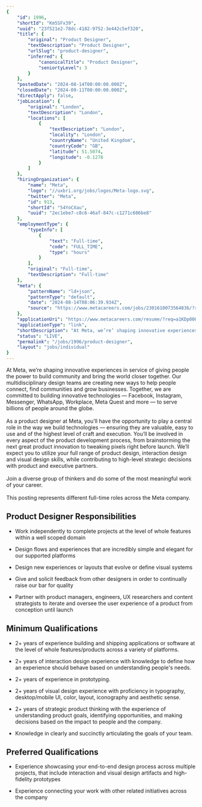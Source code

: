 ```yaml
---
{
	"id": 1996,
	"shortId": "Km5SFx39",
	"uuid": "23f521e2-78dc-4182-9752-3e442c5ef320",
	"title": {
		"original": "Product Designer",
		"textDescription": "Product Designer",
		"urlSlug": "product-designer",
		"inferred": {
			"canonicalTitle": "Product Designer",
			"seniortyLevel": 3
		}
	},
	"postedDate": "2024-08-14T00:00:00.000Z",
	"closedDate": "2024-09-11T00:00:00.000Z",
	"directApply": false,
	"jobLocation": {
		"original": "London",
		"textDescription": "London",
		"locations": [
			{
				"textDescription": "London",
				"locality": "London",
				"countryName": "United Kingdom",
				"countryCode": "GB",
				"latitude": 51.5074,
				"longitude": -0.1278
			}
		]
	},
	"hiringOrganization": {
		"name": "Meta",
		"logo": "//uxbri.org/jobs/logos/Meta-logo.svg",
		"twitter": "Meta",
		"id": 913,
		"shortId": "54YoCXau",
		"uuid": "2ec1ebe7-c8c6-46af-847c-c1271c606be8"
	},
	"employmentType": {
		"typeInfo": [
			{
				"text": "Full-time",
				"code": "FULL_TIME",
				"type": "hours"
			}
		],
		"original": "Full-time",
		"textDescription": "Full-time"
	},
	"meta": {
		"patternName": "ld+json",
		"patternType": "default",
		"date": "2024-08-14T08:06:39.934Z",
		"source": "https://www.metacareers.com/jobs/2301610073564836/?rx_campaign=indeed0&rx_ch=vp&rx_group=187943&rx_job=a1KDp00000E24VjMAJ&rx_medium=cpc&rx_r=none&rx_source=indeed&rx_ts=20240814T061201Z&rx_vp=cpc&utm_campaign=Job%2Bboard&utm_medium=jobs&utm_source=indeedorganic&ref=a8lA00000004CJ6IAM&rx_p=AJNTOLRSMN&rx_viewer=e1c2c20c5a0811efac8f079f9ec1613912b46b03667b4028a563f3b05623c82d"
	},
	"applicationUri": "https://www.metacareers.com/resume/?req=a1KDp00000E24VjMAJ&ref=a8lA00000004CJ6IAM",
	"applicationType": "link",
	"shortDescription": "At Meta, we’re’ shaping innovative experiences in service of giving people the power to build community and bring the world closer together. Our multidisciplinary design teams are creating new ways",
	"status": "LIVE",
	"permalink": "/jobs/1996/product-designer",
	"layout": "jobs/individual"
}
---
```

<p>At Meta, we’re shaping innovative experiences in service of giving people the power to build community and bring the world closer together. Our multidisciplinary design teams are creating new ways to help people connect, find communities and grow businesses. Together, we are committed to building innovative technologies — Facebook, Instagram, Messenger, WhatsApp, Workplace, Meta Quest and more — to serve billions of people around the globe.<br><br>As a product designer at Meta, you’ll have the opportunity to play a central role in the way we build technologies — ensuring they are valuable, easy to use and of the highest level of craft and execution. You’ll be involved in every aspect of the product development process, from brainstorming the next great product innovation to tweaking pixels right before launch. We’ll expect you to utilize your full range of product design, interaction design and visual design skills, while contributing to high-level strategic decisions with product and executive partners.<br><br>Join a diverse group of thinkers and do some of the most meaningful work of your career.<br><br>This posting represents different full-time roles across the Meta company.</p><h2>Product Designer Responsibilities</h2><ul><li><p>Work independently to complete projects at the level of whole features within a well scoped domain</p></li><li><p>Design flows and experiences that are incredibly simple and elegant for our supported platforms</p></li><li><p>Design new experiences or layouts that evolve or define visual systems</p></li><li><p>Give and solicit feedback from other designers in order to continually raise our bar for quality</p></li><li><p>Partner with product managers, engineers, UX researchers and content strategists to iterate and oversee the user experience of a product from conception until launch</p></li></ul><h2>Minimum Qualifications</h2><ul><li><p>2+ years of experience building and shipping applications or software at the level of whole features/products across a variety of platforms.</p></li><li><p>2+ years of interaction design experience with knowledge to define how an experience should behave based on understanding people's needs.</p></li><li><p>2+ years of experience in prototyping.</p></li><li><p>2+ years of visual design experience with proficiency in typography, desktop/mobile UI, color, layout, iconography and aesthetic sense.</p></li><li><p>2+ years of strategic product thinking with the experience of understanding product goals, identifying opportunities, and making decisions based on the impact to people and the company.</p></li><li><p>Knowledge in clearly and succinctly articulating the goals of your team.</p></li></ul><h2>Preferred Qualifications</h2><ul><li><p>Experience showcasing your end-to-end design process across multiple projects, that include interaction and visual design artifacts and high-fidelity prototypes</p></li><li><p>Experience connecting your work with other related initiatives across the company</p></li></ul>
